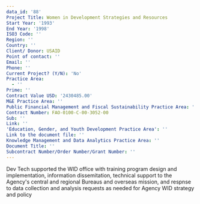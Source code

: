```yaml
---
data_id: '88'
Project Title: Women in Development Strategies and Resources
Start Year: '1993'
End Year: '1998'
ISO3 Code: ''
Region: ''
Country: ''
Client/ Donor: USAID
Point of contact: ''
Email: ''
Phone: ''
Current Project? (Y/N): 'No'
Practice Area:
  - ''
Prime: ''
Contract Value USD: '2430485.00'
M&E Practice Area: ''
Public Financial Management and Fiscal Sustainability Practice Area: ''
Contract Number: FAO-0100-C-00-3052-00
Sub: ''
Link: ''
'Education, Gender, and Youth Development Practice Area': ''
Link to the document file: ''
Knowledge Management and Data Analytics Practice Area: ''
Document Title: ''
Subcontract Number/Order Number/Grant Number: ''
---
```

Dev Tech supported the WID office with training program design and implementation, information dissemitation, technical support to the Agency's central and regional Bureaus and overseas mission, and respnse to data collection and analysis requests as needed for Agency WID strategy and policy